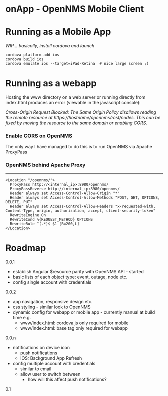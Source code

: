# onApp - OpenNMS Mobile Client

# Running as a Mobile App

*WIP... basically, install cordova and launch*
```
cordova platform add ios
cordova build ios
cordova emulate ios --target=iPad-Retina  # nice large screen ;)
```

# Running as a webapp
Hosting the www directory on a web server or running directly from index.html produces an error (viewable in the javascript console):

*Cross-Origin Request Blocked: The Same Origin Policy disallows reading the remote resource at https://hostname/opennms/rest/nodes. This can be fixed by moving the resource to the same domain or enabling CORS.*

### Enable CORS on OpenNMS
The only way I have managed to do this is to run OpenNMS via Apache ProxyPass

### OpenNMS behind Apache Proxy
---------------------------

```
<Location "/opennms/">
  ProxyPass http://<internal_ip>:8980/opennms/
  ProxyPassReverse http://internal_ip:8980/opennms/
  Header always set Access-Control-Allow-Origin "*"
  Header always set Access-Control-Allow-Methods "POST, GET, OPTIONS, DELETE, PUT"
  Header always set Access-Control-Allow-Headers "x-requested-with, Content-Type, origin, authorization, accept, client-security-token"
  RewriteEngine On
  RewriteCond %{REQUEST_METHOD} OPTIONS
  RewriteRule ^(.*)$ $1 [R=200,L]
</Location>
```

# Roadmap

0.0.1

 * establish Angular $resource parity with OpenNMS API - started
 * basic lists of each object type: event, outage, node etc.
 * config single account with credentials 

0.0.2

 * app navigation, responsive design etc.
 * css styling - similar look to OpenNMS
 * dynamic config for webapp or mobile app - currently manual at build time e.g.
   * www/index.html: cordova.js only required for mobile
   * www/index.html: base tag only required for webapp

0.0.n

 * notifications on device icon
   * push notifications
   * IOS: Background App Refresh
 * config multiple account with credentials 
   * similar to email
   * allow user to switch between
     * how will this affect push notifications?

0.1 
